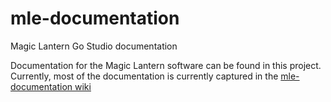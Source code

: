 # mle-documentation
Magic Lantern Go Studio documentation

Documentation for the Magic Lantern software can be found in this project. Currently, most of the documentation is currently captured in the [mle-documentation wiki](https://github.com/magic-lantern-go-studio/mle-documentation/wiki)
